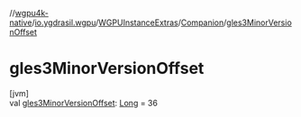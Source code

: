 //[wgpu4k-native](../../../../index.md)/[io.ygdrasil.wgpu](../../index.md)/[WGPUInstanceExtras](../index.md)/[Companion](index.md)/[gles3MinorVersionOffset](gles3-minor-version-offset.md)

# gles3MinorVersionOffset

[jvm]\
val [gles3MinorVersionOffset](gles3-minor-version-offset.md): [Long](https://kotlinlang.org/api/core/kotlin-stdlib/kotlin/-long/index.html) = 36